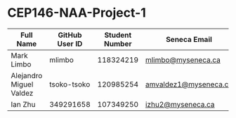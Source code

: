 # CEP146-NAA-Project-1

| Full Name              | GitHub User ID| Student Number| Seneca Email         |
|------------------------|---------------|---------------|----------------------|
| Mark Limbo             | mlimbo        | 118324219     | mlimbo@myseneca.ca   |
| Alejandro Miguel Valdez| tsoko-tsoko   | 120985254     | amvaldez1@myseneca.ca|
| Ian Zhu                | 349291658     | 107349250     | izhu2@myseneca.ca    |
